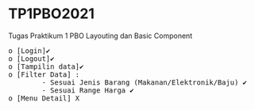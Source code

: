 # TP1PBO2021

Tugas Praktikum 1 PBO Layouting dan Basic Component   

<pre>
o [Login]✔         
o [Logout]✔    
o [Tampilin data]✔    
o [Filter Data] :
        - Sesuai Jenis Barang (Makanan/Elektronik/Baju) ✔   
        - Sesuai Range Harga ✔ 
o [Menu Detail] X
 </pre>
